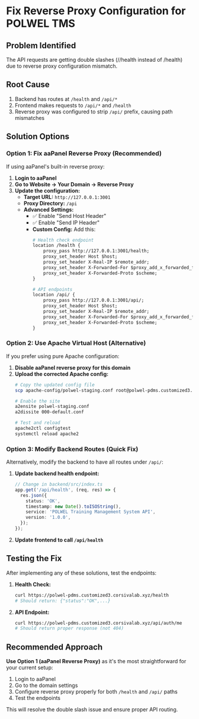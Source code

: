 # Fix Reverse Proxy Configuration for POLWEL TMS

## Problem Identified
The API requests are getting double slashes (//health instead of /health) due to reverse proxy configuration mismatch.

## Root Cause
1. Backend has routes at `/health` and `/api/*`
2. Frontend makes requests to `/api/*` and `/health`
3. Reverse proxy was configured to strip `/api/` prefix, causing path mismatches

## Solution Options

### Option 1: Fix aaPanel Reverse Proxy (Recommended)
If using aaPanel's built-in reverse proxy:

1. **Login to aaPanel**
2. **Go to Website → Your Domain → Reverse Proxy**
3. **Update the configuration:**
   - **Target URL:** `http://127.0.0.1:3001`
   - **Proxy Directory:** `/api`
   - **Advanced Settings:**
     - ✅ Enable "Send Host Header"
     - ✅ Enable "Send IP Header"
     - **Custom Config:** Add this:
       ```apache
       # Health check endpoint
       location /health {
           proxy_pass http://127.0.0.1:3001/health;
           proxy_set_header Host $host;
           proxy_set_header X-Real-IP $remote_addr;
           proxy_set_header X-Forwarded-For $proxy_add_x_forwarded_for;
           proxy_set_header X-Forwarded-Proto $scheme;
       }
       
       # API endpoints
       location /api/ {
           proxy_pass http://127.0.0.1:3001/api/;
           proxy_set_header Host $host;
           proxy_set_header X-Real-IP $remote_addr;
           proxy_set_header X-Forwarded-For $proxy_add_x_forwarded_for;
           proxy_set_header X-Forwarded-Proto $scheme;
       }
       ```

### Option 2: Use Apache Virtual Host (Alternative)
If you prefer using pure Apache configuration:

1. **Disable aaPanel reverse proxy for this domain**
2. **Upload the corrected Apache config:**
   ```bash
   # Copy the updated config file
   scp apache-config/polwel-staging.conf root@polwel-pdms.customized3.corsivalab.xyz:/etc/apache2/sites-available/
   
   # Enable the site
   a2ensite polwel-staging.conf
   a2dissite 000-default.conf
   
   # Test and reload
   apache2ctl configtest
   systemctl reload apache2
   ```

### Option 3: Modify Backend Routes (Quick Fix)
Alternatively, modify the backend to have all routes under `/api/`:

1. **Update backend health endpoint:**
   ```typescript
   // Change in backend/src/index.ts
   app.get('/api/health', (req, res) => {
     res.json({
       status: 'OK',
       timestamp: new Date().toISOString(),
       service: 'POLWEL Training Management System API',
       version: '1.0.0',
     });
   });
   ```

2. **Update frontend to call `/api/health`**

## Testing the Fix

After implementing any of these solutions, test the endpoints:

1. **Health Check:**
   ```bash
   curl https://polwel-pdms.customized3.corsivalab.xyz/health
   # Should return: {"status":"OK",...}
   ```

2. **API Endpoint:**
   ```bash
   curl https://polwel-pdms.customized3.corsivalab.xyz/api/auth/me
   # Should return proper response (not 404)
   ```

## Recommended Approach

**Use Option 1 (aaPanel Reverse Proxy)** as it's the most straightforward for your current setup:

1. Login to aaPanel
2. Go to the domain settings
3. Configure reverse proxy properly for both `/health` and `/api/` paths
4. Test the endpoints

This will resolve the double slash issue and ensure proper API routing.
